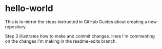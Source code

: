 # hello-world
This is to mirror the steps instructed in GitHub Guides about creating a new repository

Step 3 illustrates how to make and commit changes. Here I'm commenting on the changes I'm making in the readme-edits branch.
